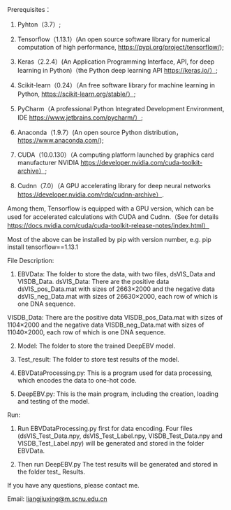 Prerequisites：

1.	Pyhton（3.7）;

2.	Tensorflow（1.13.1）(An open source software library for numerical computation of high performance, https://pypi.org/project/tensorflow/);

3.	Keras（2.2.4）(An Application Programming Interface, API, for deep learning in Python)（the Python deep learning API https://keras.io/）;

4.	Scikit-learn（0.24）（An free software library for machine learning in Python, https://scikit-learn.org/stable/）;

5.	PyCharm（A professional Python Integrated Development Environment, IDE https://www.jetbrains.com/pycharm/）;

6.	Anaconda（1.9.7）(An open source Python distribution， https://www.anaconda.com/);

7.	CUDA（10.0.130）（A computing platform launched by graphics card manufacturer NVIDIA https://developer.nvidia.com/cuda-toolkit-archive）;

8.	Cudnn（7.0）（A GPU accelerating library for deep neural networks https://developer.nvidia.com/rdp/cudnn-archive）.

Among them, Tensorflow is equipped with a GPU version, which can be used for accelerated calculations with CUDA and Cudnn.（See for details https://docs.nvidia.com/cuda/cuda-toolkit-release-notes/index.html）


Most of the above can be installed by pip with version number, e.g.
pip install tensorflow==1.13.1


File Description:

1.	EBVData: The folder to store the data, with two files, dsVIS_Data and VISDB_Data.
dsVIS_Data:
There are the positive data dsVIS_pos_Data.mat with sizes of 2663×2000 and the negative data dsVIS_neg_Data.mat with sizes of 26630×2000, each row of which is one DNA sequence.

VISDB_Data:
There are the positive data VISDB_pos_Data.mat with sizes of 1104×2000 and the negative data VISDB_neg_Data.mat with sizes of 11040×2000, each row of which is one DNA sequence.

2.	Model: The folder to store the trained DeepEBV model.

3.	Test_result: The folder to store test results of the model.

4.	EBVDataProcessing.py: This is a program used for data processing, which encodes  the data to one-hot code.

5.	DeepEBV.py: This is the main program, including the creation, loading and testing of the model.

Run: 

1.	Run EBVDataProcessing.py first for data encoding. Four files (dsVIS_Test_Data.npy, dsVIS_Test_Label.npy, VISDB_Test_Data.npy and VISDB_Test_Label.npy) will be generated and stored in the folder EBVData.

2.	Then run DeepEBV.py The test results will be generated and stored in the folder test_ Results.

If you have any questions, please contact me.

Email: liangjiuxing@m.scnu.edu.cn

